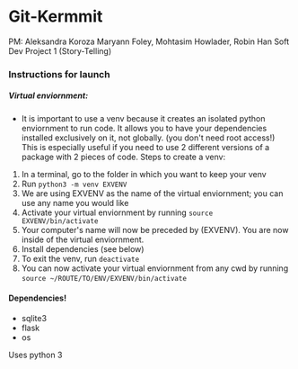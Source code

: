 # Git-Kermmit
PM: Aleksandra Koroza
Maryann Foley, Mohtasim Howlader, Robin Han
Soft Dev Project 1 (Story-Telling)

### Instructions for launch

##### Virtual enviornment:
- It is important to use a venv because it creates an isolated python enviornment to run code.  It allows you to 
have your dependencies installed exclusively on it, not globally. (you don't need root access!)  This is especially useful if you need to use 2 different versions of a package with 2 pieces of code.
Steps to create a venv:
1. In a terminal, go to the folder in which you want to keep your venv
2. Run `python3 -m venv EXVENV`
  1. We are using EXVENV as the name of the virtual enviornment; you can use any name you would like
3. Activate your virtual enviornment by running `source EXVENV/bin/activate`
  1. Your computer's name will now be preceded by (EXVENV).  You are now inside of the virtual enviornment. 
4. Install dependencies (see below)
5. To exit the venv, run `deactivate`
6. You can now activate your virtual enviornment from any cwd by running `source ~/ROUTE/TO/ENV/EXVENV/bin/activate`

#### Dependencies!
- sqlite3
- flask
- os

Uses python 3


